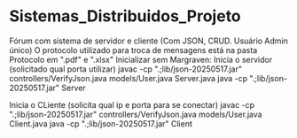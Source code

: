 # Sistemas_Distribuidos_Projeto
Fórum com sistema de servidor e cliente (Com JSON, CRUD. Usuário Admin único)
O protocolo utilizado para troca de mensagens está na pasta Protocolo em ".pdf" e ".xlsx" 
Inicializar sem Margraven:
  Inicia o servidor (solicitado qual porta utilizar)
    javac -cp ".;lib/json-20250517.jar" controllers/VerifyJson.java models/User.java Server.java
    java -cp ".;lib/json-20250517.jar" Server

  Inicia o CLiente (solicita qual ip e porta para se conectar)
    javac -cp ".;lib/json-20250517.jar" controllers/VerifyJson.java models/User.java Client.java
    java -cp ".;lib/json-20250517.jar" Client

